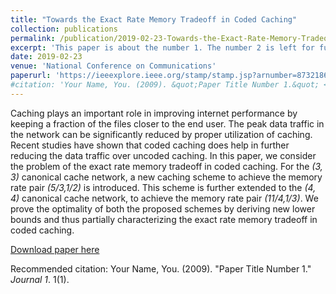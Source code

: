 ```yaml
---
title: "Towards the Exact Rate Memory Tradeoff in Coded Caching"
collection: publications
permalink: /publication/2019-02-23-Towards-the-Exact-Rate-Memory-Tradeoff-in-Coded-Caching
excerpt: 'This paper is about the number 1. The number 2 is left for future work.'
date: 2019-02-23
venue: 'National Conference on Communications'
paperurl: 'https://ieeexplore.ieee.org/stamp/stamp.jsp?arnumber=8732186'
#citation: 'Your Name, You. (2009). &quot;Paper Title Number 1.&quot; <i>Journal 1</i>. 1(1).'
---
```

Caching plays an important role in improving internet performance by keeping a fraction of the files closer to the end user. The peak data traffic in the network can be significantly reduced by proper utilization of caching. Recent studies have shown that coded caching does help in further reducing the data traffic over uncoded caching. In this paper, we consider the problem of the exact rate memory tradeoff in coded caching. For the <i>(3, 3)</i> canonical cache network, a new caching scheme to achieve the memory rate pair <i>(5/3,1/2)</i> is introduced. This scheme is further extended to the <i>(4, 4)</i> canonical cache network, to achieve the memory rate pair <i>(11/4,1/3)</i>. We prove the optimality of both the proposed schemes by deriving new lower bounds and thus partially characterizing the exact rate memory tradeoff in coded caching.

[Download paper here](https://ieeexplore.ieee.org/stamp/stamp.jsp?arnumber=8732186)

Recommended citation: Your Name, You. (2009). "Paper Title Number 1." <i>Journal 1</i>. 1(1).
